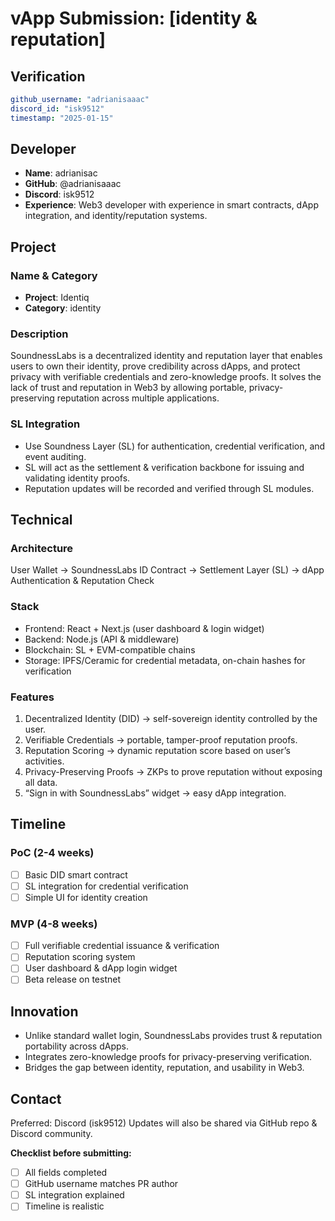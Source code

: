 # vApp Submission: [identity & reputation]

## Verification
```yaml
github_username: "adrianisaaac"
discord_id: "isk9512"
timestamp: "2025-01-15"
```

## Developer
- **Name**: adrianisac
- **GitHub**: @adrianisaaac
- **Discord**: isk9512
- **Experience**: Web3 developer with experience in smart contracts, dApp integration, and identity/reputation systems.

## Project

### Name & Category
- **Project**: Identiq
- **Category**: identity

### Description
SoundnessLabs is a decentralized identity and reputation layer that enables users to own their identity, prove credibility across dApps, and protect privacy with verifiable credentials and zero-knowledge proofs.
It solves the lack of trust and reputation in Web3 by allowing portable, privacy-preserving reputation across multiple applications.

### SL Integration  
- Use Soundness Layer (SL) for authentication, credential verification, and event auditing.
- SL will act as the settlement & verification backbone for issuing and validating identity proofs.
- Reputation updates will be recorded and verified through SL modules.

## Technical

### Architecture
User Wallet → SoundnessLabs ID Contract → Settlement Layer (SL) → dApp Authentication & Reputation Check

### Stack
- Frontend: React + Next.js (user dashboard & login widget)
- Backend: Node.js (API & middleware)
- Blockchain: SL + EVM-compatible chains
- Storage: IPFS/Ceramic for credential metadata, on-chain hashes for verification

### Features
1. Decentralized Identity (DID) → self-sovereign identity controlled by the user.
2. Verifiable Credentials → portable, tamper-proof reputation proofs.
3. Reputation Scoring → dynamic reputation score based on user’s activities.
4. Privacy-Preserving Proofs → ZKPs to prove reputation without exposing all data.
5. “Sign in with SoundnessLabs” widget → easy dApp integration.

## Timeline

### PoC (2-4 weeks)
- [ ] Basic DID smart contract
- [ ] SL integration for credential verification
- [ ] Simple UI for identity creation

### MVP (4-8 weeks)  
- [ ] Full verifiable credential issuance & verification
- [ ] Reputation scoring system
- [ ] User dashboard & dApp login widget
- [ ] Beta release on testnet

## Innovation
- Unlike standard wallet login, SoundnessLabs provides trust & reputation portability across dApps.
- Integrates zero-knowledge proofs for privacy-preserving verification.
- Bridges the gap between identity, reputation, and usability in Web3.

## Contact
Preferred: Discord (isk9512)
Updates will also be shared via GitHub repo & Discord community.


**Checklist before submitting:**
- [ ] All fields completed
- [ ] GitHub username matches PR author  
- [ ] SL integration explained
- [ ] Timeline is realistic
